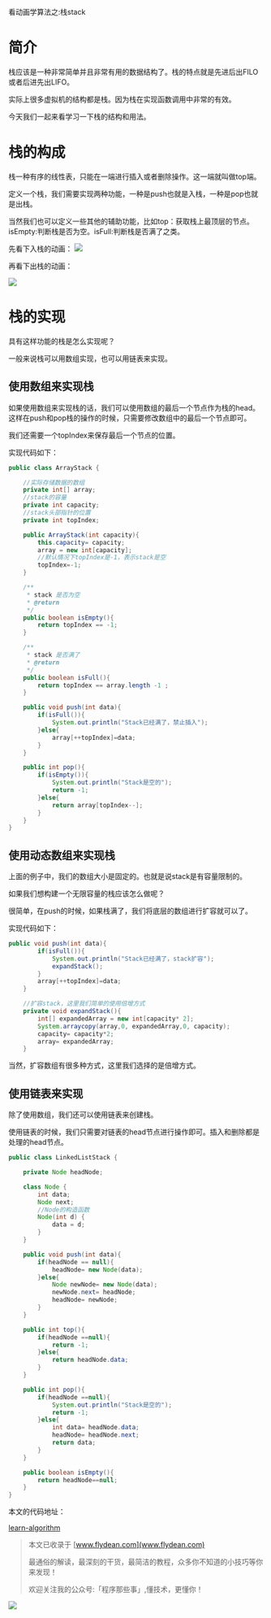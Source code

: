 看动画学算法之:栈stack

# 简介

栈应该是一种非常简单并且非常有用的数据结构了。栈的特点就是先进后出FILO或者后进先出LIFO。

实际上很多虚拟机的结构都是栈。因为栈在实现函数调用中非常的有效。

今天我们一起来看学习一下栈的结构和用法。

# 栈的构成

栈一种有序的线性表，只能在一端进行插入或者删除操作。这一端就叫做top端。

定义一个栈，我们需要实现两种功能，一种是push也就是入栈，一种是pop也就是出栈。

当然我们也可以定义一些其他的辅助功能，比如top：获取栈上最顶层的节点。isEmpty:判断栈是否为空。isFull:判断栈是否满了之类。

先看下入栈的动画：
![](https://img-blog.csdnimg.cn/20200712230940583.gif)

再看下出栈的动画：

![](https://img-blog.csdnimg.cn/2020071223093139.gif)

# 栈的实现

具有这样功能的栈是怎么实现呢？

一般来说栈可以用数组实现，也可以用链表来实现。

## 使用数组来实现栈

如果使用数组来实现栈的话，我们可以使用数组的最后一个节点作为栈的head。这样在push和pop栈的操作的时候，只需要修改数组中的最后一个节点即可。

我们还需要一个topIndex来保存最后一个节点的位置。

实现代码如下：

~~~java
public class ArrayStack {

    //实际存储数据的数组
    private int[] array;
    //stack的容量
    private int capacity;
    //stack头部指针的位置
    private int topIndex;

    public ArrayStack(int capacity){
        this.capacity= capacity;
        array = new int[capacity];
        //默认情况下topIndex是-1，表示stack是空
        topIndex=-1;
    }

    /**
     * stack 是否为空
     * @return
     */
    public boolean isEmpty(){
        return topIndex == -1;
    }

    /**
     * stack 是否满了
     * @return
     */
    public boolean isFull(){
        return topIndex == array.length -1 ;
    }

    public void push(int data){
        if(isFull()){
            System.out.println("Stack已经满了，禁止插入");
        }else{
            array[++topIndex]=data;
        }
    }

    public int pop(){
        if(isEmpty()){
            System.out.println("Stack是空的");
            return -1;
        }else{
            return array[topIndex--];
        }
    }
}
~~~

## 使用动态数组来实现栈

上面的例子中，我们的数组大小是固定的。也就是说stack是有容量限制的。

如果我们想构建一个无限容量的栈应该怎么做呢？

很简单，在push的时候，如果栈满了，我们将底层的数组进行扩容就可以了。

实现代码如下：

~~~java
public void push(int data){
        if(isFull()){
            System.out.println("Stack已经满了，stack扩容");
            expandStack();
        }
        array[++topIndex]=data;
    }

    //扩容stack，这里我们简单的使用倍增方式
    private void expandStack(){
        int[] expandedArray = new int[capacity* 2];
        System.arraycopy(array,0, expandedArray,0, capacity);
        capacity= capacity*2;
        array= expandedArray;
    }
~~~

当然，扩容数组有很多种方式，这里我们选择的是倍增方式。

## 使用链表来实现

除了使用数组，我们还可以使用链表来创建栈。

使用链表的时候，我们只需要对链表的head节点进行操作即可。插入和删除都是处理的head节点。

~~~java
public class LinkedListStack {

    private Node headNode;

    class Node {
        int data;
        Node next;
        //Node的构造函数
        Node(int d) {
            data = d;
        }
    }

    public void push(int data){
        if(headNode == null){
            headNode= new Node(data);
        }else{
            Node newNode= new Node(data);
            newNode.next= headNode;
            headNode= newNode;
        }
    }

    public int top(){
        if(headNode ==null){
            return -1;
        }else{
            return headNode.data;
        }
    }

    public int pop(){
        if(headNode ==null){
            System.out.println("Stack是空的");
            return -1;
        }else{
            int data= headNode.data;
            headNode= headNode.next;
            return data;
        }
    }

    public boolean isEmpty(){
        return headNode==null;
    }
}
~~~

本文的代码地址：

[learn-algorithm](https://github.com/ddean2009/learn-algorithm)

> 本文已收录于 [www.flydean.com](www.flydean.com)
>
> 最通俗的解读，最深刻的干货，最简洁的教程，众多你不知道的小技巧等你来发现！
> 
> 欢迎关注我的公众号:「程序那些事」,懂技术，更懂你！

![](https://img-blog.csdnimg.cn/20200709152618916.png)
